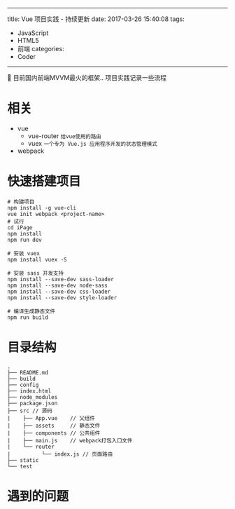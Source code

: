 ------
title: Vue 项目实践 - 持续更新
date: 2017-03-26 15:40:08
tags:
  - JavaScript
  - HTML5
  - 前端
categories:
  - Coder
------
🐌 目前国内前端MVVM最火的框架.. 项目实践记录一些流程
<!--more-->
# 相关
- vue
  - vue-router `给vue使用的路由`
  - vuex `一个专为 Vue.js 应用程序开发的状态管理模式`
- webpack

# 快速搭建项目
```shell
# 构建项目
npm install -g vue-cli
vue init webpack <project-name>
# 试行
cd iPage
npm install
npm run dev

# 安装 vuex
npm install vuex -S

# 安装 sass 开发支持
npm install --save-dev sass-loader
npm install --save-dev node-sass
npm install --save-dev css-loader
npm install --save-dev style-loader

# 编译生成静态文件
npm run build
```

# 目录结构
```
.  
├── README.md  
├── build  
├── config   
├── index.html  
├── node_modules  
├── package.json  
├── src // 源码
|    ├── App.vue    // 父组件  
|    ├── assets     // 静态文件  
|    ├── components // 公共组件  
|    ├── main.js    // webpack打包入口文件  
|    └── router  
|          └── index.js // 页面路由  
├── static  
└── test  
```

# 遇到的问题
